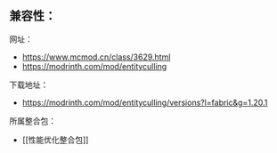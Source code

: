 兼容性：
- 

网址：
- https://www.mcmod.cn/class/3629.html
- https://modrinth.com/mod/entityculling

下载地址：
- https://modrinth.com/mod/entityculling/versions?l=fabric&g=1.20.1

所属整合包：
- [[性能优化整合包]]